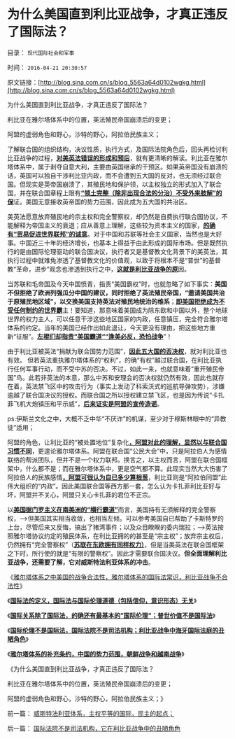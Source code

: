 # 为什么美国直到利比亚战争，才真正违反了国际法？

目录： `现代国际社会和军事` 

时间： `2016-04-21 20:30:57` 

原文链接：[http://blog.sina.com.cn/s/blog_5563a64d0102wgkg.html](http://blog.sina.com.cn/s/blog_5563a64d0102wgkg.html)

为什么美国直到利比亚战争，才真正违反了国际法？

利比亚在雅尔塔体系中的位置，英法殖民帝国崩溃后的变更；

阿盟的虚弱角色和野心，沙特的野心，阿拉伯民族主义；

了解联合国的组织结构，决议性质，执行方式，及国际法院角色后，回头再检讨利比亚战争的过程，[**对美英法错误的形成和预后**](../../../2016/4/13/利比亚战争提醒中国，欧美进步主义左棍的军事威胁；.md)，就有更清晰的解读。利比亚在雅尔塔体系中，属于剥夺自意大利，主要由英国继承的干预区。如果英帝国没有崩溃的话，英国可以独自干涉利比亚内政，而不会遭到五大国的反对，也无须经过联合国。但现实是英帝国崩溃了，其殖民地和保护领，以主权独立的形式加入了联合国，并在联合国章程上限有[**“领土完整（除非出现合法的分治）不受外来肢解”的保**](../../../2011/10/30/中世纪的长子继承权和领土完整.md)证。美国无意接收英帝国的势力范围，因此成为五大国的共治区。

美英法愿意放弃殖民地的宗主权和完全警察权，却仍然是自费执行联合国协议，不能解释为帝国主义的衰退；应从善意上理解，这些较为资本主义的国家，[**的确有“贸易促进世界联邦”的诚意**](../../../2015/11/22/世界贸易组织正在促成“世界联邦”的政治进程；.md)。对于中国和苏联等社会主义国家，当然也是大好事。中国近三十年的经济增长，也基本上得益于由此形成的国际市场。但是既然执行的是由国际伦理驱动的联合国决议，执行者又是基督教文化背景下的美英法，其执行过程中就难免渗透了基督教文化的价值观，以致于将根本不是“普世”的基督教“革命，进步”观念也渗透到执行之中，[**这就是利比亚战争的原**](../../../2016/4/12/利比亚战争是被强加的“人类学实验”.md)因。

当苏联和毛帝国及今天中国愤青，指责“美国霸权”时，也就忽略了如下事实：**美国不但拒绝了欧洲列强瓜分中国的建议，同时拒绝了英法殖民帝国，“邀请美国共治于原殖民地区域”，以交换美国支持英法对殖民地统治的维系**；[**即美国拒绝成为不受任何制约的世界霸**](../../../2010/12/27/美国三次挽救了中国，三次挽救欧洲.md)主！要知道，那意味着美国成为除东欧和中国以外，整个地球世界的权力主人，可以任意干涉这些地区国家的内政，任意镇压，完全符合雅尔塔体系的约定。当年的美国已经作出如此退让，今天更没有理由，把这些地方重新“征服”。[**左棍们却指责“美国霸道““逢美必反，恐怕战争**](../../../2015/11/23/世界贸易组织相关的反美和恐怖主义的成因；.md)”！

由于利比亚被英法“捐献为联合国势力范围”，[**因此五大国的否决权**](../../../2011/4/15/联合国民主的合法性和五大国.md)，就对利比亚也有效。
但若英法重执雅尔塔体系的“权利”，的确“有权”越过联合国，在利比亚执行任何军事行动，而不受中苏的否决。不过，如此一来，也就意味着“重开殖民帝国”鸟。此若非英法的本意，那么中苏和安理会的否决权就仍然有效，因此也就存在着，英法禁飞区中的攻击行为（事实上发动了科索沃式的巡航导弹攻势），涉嫌逾越了联合国决议的授权。而联合国之所以授权建立禁飞区，也是因为传说“卡扎菲飞机大炮镇压和平示威”，[**后来证实是阿盟的宣传造谣**](../../../2011/4/13/被半岛耍了的国际社会的黑白脸.md)。

ps:伊斯兰文化之中，大概不乏中华“不厌诈”的机谋，至少对于穆斯林眼中的“异教徒”适用；

阿盟的角色，让利比亚的“被处置地位”复杂化[**，阿盟对此的理解，显然以与联合国习惯不同**](../../../2011/3/21/萨科奇给阿盟耍了，奥巴马让萨科奇卖了.md)，更遑论雅尔塔体系。阿盟在联合国“公民大会”中，只是阿拉伯人为感情联络的帮派团队，但并不是一个权力联邦。换言之，以主权而言，阿盟在联合国框架中，什么都不是；而在雅尔塔体系中，更是空气都不算。此现实当然大大伤害了阿拉伯人的民族感情[**，阿盟可很认为自已多少算根葱**](../../../2011/4/14/利比亚战争的大输家.md)，利比亚则是“阿拉伯同盟”此伟大组织的“内政”。因此美国联合国等西方那一套，怎么认为卡扎菲利比亚好与坏，阿盟并不关心，阿盟只关心卡扎菲的君位不正宗。

以[**美国据门罗主义在南美洲的“横行霸道”**](../../../2015/1/26/从海地到多米尼加，从门罗主义到美西战争.md)而言，美国持有无须解释的完全警察权，——>但美国其实相当收敛，也相当左倾。可以参考美国自已帮助了卡斯特罗的上台，尽管后来又反悔，搞出了猪湾事件；以及众目睽睽的委内瑞拉；——>英法按照雅尔塔协议约定的殖民体系，在利比亚拥的的甚至是“宗主权”；放弃宗主权后，仍然拥有“完全警察权”（[**苏联在东欧拥有同样权力）**](../../../2009/8/4/苏东巨变的真相是苏联并没有消失.md)，但是当美英法在联合国框架之下时，所行使的就是“有限的警察权”。因此才需要联合国决议。**但全面理解利比亚战争，还需要了解，它对威斯特法利亚体系的冲击**。

《[雅尔塔体系之中美国的战争合法性，雅尔塔体系的国际法常识，利比亚战争不合法性](../../../2016/4/16/雅尔塔体系之中美国的战争合法性，及利比亚战争；.md)》

《[**国际法的定义，国际法与国际伦理道德（包括信仰，意识形态）无关**](../../../2016/4/17/国际法的定义及国际伦理，闹革命的讲道德.md)》

《[**国际关系除了国际法，的确还有最基本的”国际伦理“；普世价值不是国际法**](../../../2016/4/18/“道德哲学＝伦理学”之所谓“普世价值观”于国际法；.md)》

《[**国际伦理不是国际法，国际法院不是司法机构；利比亚战争中海牙国际法庭的丑陋角色**](../../../2016/4/19/国际法院不是司法机构，它在利比亚战争中的丑陋角色.md)》

《[**雅尔塔体系的补充条约，中国的势力范围，朝鲜战争和越南战争**](../../../2016/4/20/雅尔塔体系的补充条约，中国的势力范围.md)》

《为什么美国直到利比亚战争，才真正违反了国际法？

利比亚在雅尔塔体系中的位置，英法殖民帝国崩溃后的变更；

阿盟的虚弱角色和野心，沙特的野心，阿拉伯民族主义；》

前一篇： [威斯特法利亚体系，主权平等的国际，民主的起点；](../../../2016/4/22/威斯特法利亚体系，主权平等的国际，民主的起点；.md)

后一篇： [国际法院不是司法机构，它在利比亚战争中的丑陋角色](../../../2016/4/19/国际法院不是司法机构，它在利比亚战争中的丑陋角色.md)


